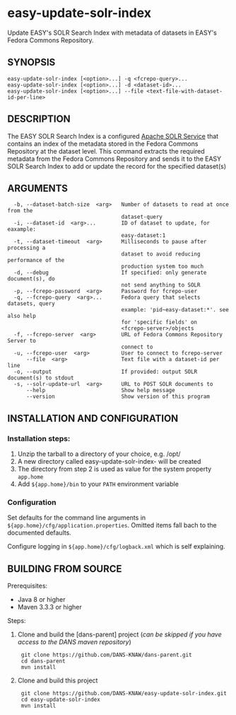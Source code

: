 easy-update-solr-index
======================

Update EASY's SOLR Search Index with metadata of datasets in EASY's Fedora Commons Repository.

SYNOPSIS
--------

    easy-update-solr-index [<option>...] -q <fcrepo-query>...
    easy-update-solr-index [<option>...] -d <dataset-id>...
    easy-update-solr-index [<option>...] --file <text-file-with-dataset-id-per-line>


DESCRIPTION
-----------

The EASY SOLR Search Index is a configured [Apache SOLR Service] that contains an index of the metadata stored
in the Fedora Commons Repository at the dataset level. This command extracts the required metadata from the 
Fedora Commons Repository and sends it to the EASY SOLR Search Index to add or update the record for the specified
dataset(s)


ARGUMENTS
---------

      -b, --dataset-batch-size  <arg>   Number of datasets to read at once from the
                                        dataset-query
      -i, --dataset-id  <arg>...        ID of dataset to update, for eaxample:
                                        easy-dataset:1
      -t, --dataset-timeout  <arg>      Milliseconds to pause after processing a
                                        dataset to avoid reducing performance of the
                                        production system too much
      -d, --debug                       If specified: only generate document(s), do
                                        not send anything to SOLR
      -p, --fcrepo-password  <arg>      Password for fcrepo-user
      -q, --fcrepo-query  <arg>...      Fedora query that selects datasets, query
                                        example: 'pid~easy-dataset:*'. see also help
                                        for 'specific fields' on
                                        <fcrepo-server>/objects
      -f, --fcrepo-server  <arg>        URL of Fedora Commons Repository Server to
                                        connect to
      -u, --fcrepo-user  <arg>          User to connect to fcrepo-server
          --file  <arg>                 Text file with a dataset-id per line
      -o, --output                      If provided: output SOLR document(s) to stdout
      -s, --solr-update-url  <arg>      URL to POST SOLR documents to
          --help                        Show help message
          --version                     Show version of this program



INSTALLATION AND CONFIGURATION
------------------------------

### Installation steps:

1. Unzip the tarball to a directory of your choice, e.g. /opt/
2. A new directory called easy-update-solr-index-<version> will be created
3. The directory from step 2 is used as value for the system property ``app.home``
4. Add ``${app.home}/bin`` to your ``PATH`` environment variable


### Configuration

Set defaults for the command line arguments in ``${app.home}/cfg/application.properties``.
Omitted items fall bach to the documented defaults.

Configure logging in ``${app.home}/cfg/logback.xml`` which is self explaining.


BUILDING FROM SOURCE
--------------------

Prerequisites:

* Java 8 or higher
* Maven 3.3.3 or higher
 
Steps:

1. Clone and build the [dans-parent] project (*can be skipped if you have access to the DANS maven repository*)
      
        git clone https://github.com/DANS-KNAW/dans-parent.git
        cd dans-parent
        mvn install
2. Clone and build this project

        git clone https://github.com/DANS-KNAW/easy-update-solr-index.git
        cd easy-update-solr-index
        mvn install


[Apache SOLR Service]: https://lucene.apache.org/solr/
